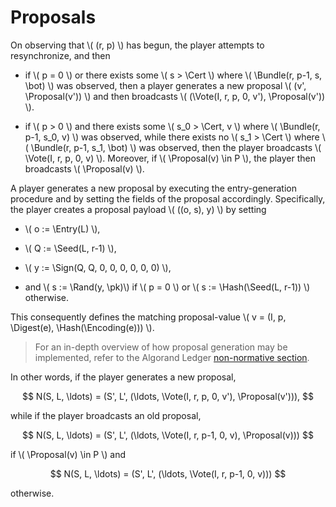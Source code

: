 $$
\newcommand \pk {\mathrm{pk}}
\newcommand \Bundle {\mathrm{Bundle}}
\newcommand \Cert {\mathit{cert}}
\newcommand \Proposal {\mathrm{Proposal}}
\newcommand \Vote {\mathrm{Vote}}
\newcommand \Entry {\mathrm{Entry}}
\newcommand \Seed {\mathrm{Seed}}
\newcommand \Sign {\mathrm{Sign}}
\newcommand \Rand {\mathrm{Rand}}
\newcommand \Hash {\mathrm{Hash}}
\newcommand \Digest {\mathrm{Digest}}
\newcommand \Encoding {\mathrm{Encoding}}
$$

# Proposals

On observing that \\( (r, p) \\) has begun, the player attempts to
resynchronize, and then

- if \\( p = 0 \\) or there exists some \\( s > \Cert \\) where \\( \Bundle(r, p-1, s, \bot) \\)
was observed, then a player generates a new proposal \\( (v', \Proposal(v')) \\) and
then broadcasts \\( (\Vote(I, r, p, 0, v'), \Proposal(v')) \\).

- if \\( p > 0 \\) and there exists some \\( s_0 > \Cert, v \\) where \\( \Bundle(r, p-1, s_0, v) \\)
was observed, while there exists no \\( s_1 > \Cert \\) where \\( \Bundle(r, p-1, s_1, \bot) \\)
was observed, then the player broadcasts \\( \Vote(I, r, p, 0, v) \\). Moreover, if
\\( \Proposal(v) \in P \\), the player then broadcasts \\( \Proposal(v) \\).
   
A player generates a new proposal by executing the entry-generation
procedure and by setting the fields of the proposal
accordingly. Specifically, the player creates a proposal payload
\\( ((o, s), y) \\) by setting

- \\( o := \Entry(L) \\),

- \\( Q := \Seed(L, r-1) \\),

- \\( y := \Sign(Q, Q, 0, 0, 0, 0, 0, 0) \\),

- and \\( s := \Rand(y, \pk)\\) if \\( p = 0 \\) or \\( s := \Hash(\Seed(L, r-1)) \\)
otherwise. 

This consequently defines the matching proposal-value \\( v = (I, p, \Digest(e), \Hash(\Encoding(e))) \\).

> For an in-depth overview of how proposal generation may be implemented, refer
> to the Algorand Ledger [non-normative section](./ledger-overview.md).

In other words, if the player generates a new proposal,

$$
N(S, L, \ldots) = (S', L', (\ldots, \Vote(I, r, p, 0, v'), \Proposal(v'))),
$$

while if the player broadcasts an old proposal,

$$
N(S, L, \ldots) = (S', L', (\ldots, \Vote(I, r, p-1, 0, v), \Proposal(v)))
$$

if \\( \Proposal(v) \in P \\) and

$$
N(S, L, \ldots) = (S', L', (\ldots, \Vote(I, r, p-1, 0, v)))
$$

otherwise.